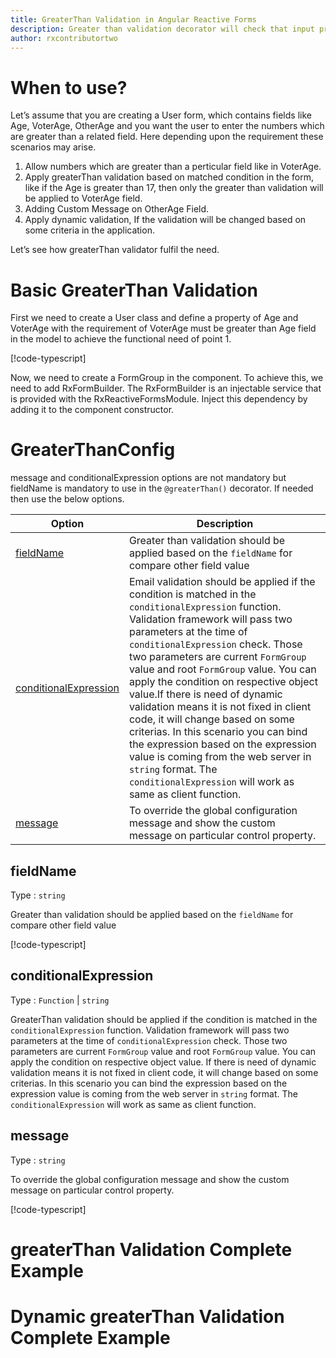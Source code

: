 ```yaml
---
title: GreaterThan Validation in Angular Reactive Forms
description: Greater than validation decorator will check that input property is greater than related field input. If user tries to enter less than or equal to value then the property will become invalid. To use the greaterThan decorator on particular property.
author: rxcontributortwo
---
```

#  When to use?
Let’s assume that you are creating a User form, which contains fields like Age, VoterAge, OtherAge and you want the user to enter the numbers which are greater than a related field. Here depending upon the requirement these scenarios may arise.
1.	Allow numbers which are greater than a perticular field like in VoterAge.
2.	Apply greaterThan validation based on matched condition in the form, like if the Age is greater than    17, then only the greater than validation will be applied to VoterAge field.
3.	Adding Custom Message on OtherAge Field.
4.	Apply dynamic validation, If the validation will be changed based on some criteria in the application.

Let’s see how greaterThan validator fulfil the need.

# Basic GreaterThan Validation
First we need to create a User class and define a property of Age and VoterAge with the requirement of VoterAge must be greater than Age field in the model to achieve the functional need of point 1.

[!code-typescript[](../../examples/reactive-form-validators/greaterThan/rxweb-greaterThan-validation-add-angular-reactive-form/src/app/user/user.model.ts?highlight=5)]

Now, we need to create a FormGroup in the component. To achieve this, we need to add RxFormBuilder. The RxFormBuilder is an injectable service that is provided with the RxReactiveFormsModule. Inject this dependency by adding it to the component constructor.

# GreaterThanConfig 
message and conditionalExpression options are not mandatory but fieldName is mandatory to use in the `@greaterThan()` decorator. If needed then use the below options.

|Option | Description |
|--- | ---- |
|[fieldName](#fieldname) | Greater than validation should be applied based on the `fieldName` for compare other field value |
|[conditionalExpression](#conditionalexpression) | Email validation should be applied if the condition is matched in the `conditionalExpression` function. Validation framework will pass two parameters at the time of `conditionalExpression` check. Those two parameters are current `FormGroup` value and root `FormGroup` value. You can apply the condition on respective object value.If there is need of dynamic validation means it is not fixed in client code, it will change based on some criterias. In this scenario you can bind the expression based on the expression value is coming from the web server in `string` format. The `conditionalExpression` will work as same as client function. |
|[message](#message) | To override the global configuration message and show the custom message on particular control property. |

## fieldName 
Type :  `string` 

Greater than validation should be applied based on the `fieldName` for compare other field value
 
[!code-typescript[](../../examples/reactive-form-validators/greaterThan/complete-rxweb-greaterThan-validation-add-angular-reactive-form/src/app/user/user.model.ts#L7-L8)]

## conditionalExpression 
Type :  `Function`  |  `string` 

GreaterThan validation should be applied if the condition is matched in the `conditionalExpression` function. Validation framework will pass two parameters at the time of `conditionalExpression` check. Those two parameters are current `FormGroup` value and root `FormGroup` value. You can apply the condition on respective object value.
If there is need of dynamic validation means it is not fixed in client code, it will change based on some criterias. In this scenario you can bind the expression based on the expression value is coming from the web server in `string` format. The `conditionalExpression` will work as same as client function.

## message 
Type :  `string` 

To override the global configuration message and show the custom message on particular control property.

[!code-typescript[](../../examples/reactive-form-validators/greaterThan/complete-rxweb-greaterThan-validation-add-angular-reactive-form/src/app/user/user.model.ts#L10-L11)]


# greaterThan Validation Complete Example
# Dynamic greaterThan Validation Complete Example
